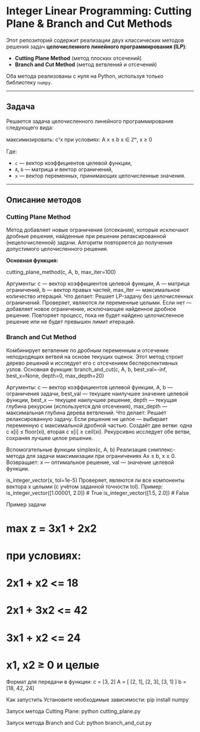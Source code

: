 # Integer Linear Programming: Cutting Plane & Branch and Cut Methods

Этот репозиторий содержит реализации двух классических методов решения задач **целочисленного линейного программирования (ILP)**:

- **Cutting Plane Method** (метод плоских отсечений)
- **Branch and Cut Method** (метод ветвлений и отсечений)

Оба метода реализованы с нуля на Python, используя только библиотеку `numpy`.

---

## Задача

Решается задача целочисленного линейного программирования следующего вида:


максимизировать: cᵀx
при условиях: A x ≤ b
x ∈ ℤⁿ, x ≥ 0

Где:
- `c` — вектор коэффициентов целевой функции,
- `A`, `b` — матрица и вектор ограничений,
- `x` — вектор переменных, принимающих целочисленные значения.

---

## Описание методов

### Cutting Plane Method

Метод добавляет новые ограничения (отсекания), которые исключают дробные решения, найденные при решении релаксированной (нецелочисленной) задачи. Алгоритм повторяется до получения допустимого целочисленного решения.

**Основная функция:**


cutting_plane_method(c, A, b, max_iter=100)

Аргументы:
c — вектор коэффициентов целевой функции,
A — матрица ограничений,
b — вектор правых частей,
max_iter — максимальное количество итераций.
Что делает:
Решает LP-задачу без целочисленных ограничений.
Проверяет, являются ли переменные целыми.
Если нет — добавляет новое ограничение, исключающее найденное дробное решение.
Повторяет процесс, пока не будет найдено целочисленное решение или не будет превышен лимит итераций.

### Branch and Cut Method

Комбинирует ветвление по дробным переменным и отсечение неподходящих ветвей на основе текущих оценок. Этот метод строит дерево решений и исследует его с отсечением бесперспективных узлов.
Основная функция:
branch_and_cut(c, A, b, best_val=-inf, best_x=None, depth=0, max_depth=20)

Аргументы:
c — вектор коэффициентов целевой функции,
A, b — ограничения задачи,
best_val — текущее наилучшее значение целевой функции,
best_x — текущее наилучшее решение,
depth — текущая глубина рекурсии (используется для отсечения),
max_depth — максимальная глубина дерева ветвлений.
Что делает:
Решает релаксированную задачу.
Если решение не целое — выбирает переменную с максимальной дробной частью.
Создаёт две ветви: одна с x[i] ≤ floor(xi), вторая с x[i] ≥ ceil(xi).
Рекурсивно исследует обе ветви, сохраняя лучшее целое решение.

Вспомогательные функции
simplex(c, A, b)
Реализация симплекс-метода для задачи максимизации при ограничениях Ax ≤ b, x ≥ 0.
Возвращает:
x — оптимальное решение,
val — значение целевой функции.

is_integer_vector(x, tol=1e-5)
Проверяет, являются ли все компоненты вектора x целыми (с учётом заданной точности tol).
Пример:
is_integer_vector([1.00001, 2.0])  # True
is_integer_vector([1.5, 2.0])      # False


Пример задачи
# max z = 3x1 + 2x2
# при условиях:
#     2x1 + x2 <= 18
#     2x1 + 3x2 <= 42
#     3x1 + x2 <= 24
#     x1, x2 ≥ 0 и целые

Формат для передачи в функции:
c = [3, 2]
A = [
    [2, 1],
    [2, 3],
    [3, 1]
]
b = [18, 42, 24]


Как запустить
Установите необходимые зависимости:
pip install numpy

Запуск метода Cutting Plane:
python cutting_plane.py

Запуск метода Branch and Cut:
python branch_and_cut.py
